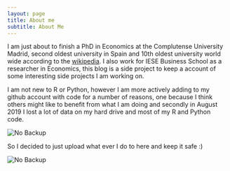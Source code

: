 ```yaml
---
layout: page
title: About me
subtitle: About Me
---
```


I am just about to finish a PhD in Economics at the Complutense University Madrid, second oldest university in Spain and 10th oldest university world wide according to the [wikipedia](https://en.wikipedia.org/wiki/List_of_oldest_universities_in_continuous_operation). I also work for IESE Business School as a researcher in Economics, this blog is a side project to keep a account of some interesting side projects I am working on.

I am not new to R or Python, however I am more actively adding to my github account with code for a number of reasons, one because I think others might like to benefit from what I am doing and secondly in August 2019 I lost a lot of data on my hard drive and most of my R and Python code.


![No Backup](https://github.com/msmith01/msmith01.github.io/blob/master/img/nobackup.jpg)

So I decided to just upload what ever I do to here and keep it safe :)

![No Backup](https://github.com/msmith01/msmith01.github.io/blob/master/img/dataloss.jpg)
